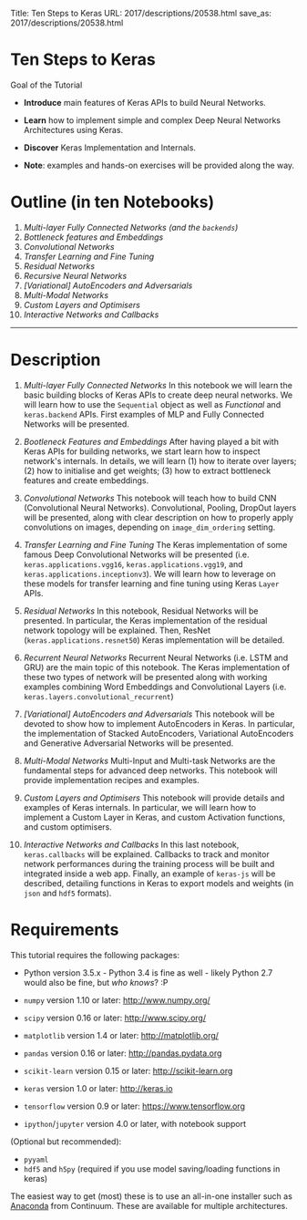 Title: Ten Steps to Keras
URL: 2017/descriptions/20538.html
save_as: 2017/descriptions/20538.html

# Ten Steps to Keras

Goal of the Tutorial

- **Introduce** main features of Keras APIs to build Neural Networks.   
- **Learn** how to implement simple and complex Deep Neural Networks Architectures using Keras.   
- **Discover** Keras Implementation and Internals.

- **Note**: examples and hands-on exercises will be provided along the way.

# Outline (in ten Notebooks)

1. _Multi-layer Fully Connected Networks (and the `backends`)_
2. _Bottleneck features and Embeddings_
3. _Convolutional Networks_
4. _Transfer Learning and Fine Tuning_
5. _Residual Networks_
6. _Recursive Neural Networks_
7. _[Variational] AutoEncoders and Adversarials_
8. _Multi-Modal Networks_
9. _Custom Layers and Optimisers_ 
10. _Interactive Networks and Callbacks_

- - - -
# Description

1. _Multi-layer Fully Connected Networks_
In this notebook we will learn the basic building blocks of Keras APIs to create deep neural networks. We will learn how to use the `Sequential` object as well as _Functional_ and `keras.backend` APIs. First examples of MLP and Fully Connected Networks will be presented.

2. _Bootleneck Features and Embeddings_ 
After having played a bit with Keras APIs for building networks, we start learn how to inspect network's internals. In details, we will learn (1) how to iterate over layers; (2) how to initialise and get weights; (3) how to extract bottleneck features and create embeddings.

3. _Convolutional Networks_
This notebook will teach how to build CNN (Convolutional Neural Networks). Convolutional, Pooling, DropOut layers will be presented, along with clear description on how to properly apply convolutions on images, depending on `image_dim_ordering` setting.

4. _Transfer Learning and Fine Tuning_
The Keras implementation of some famous Deep Convolutional Networks  will be presented (i.e. `keras.applications.vgg16`, `keras.applications.vgg19`, and `keras.applications.inceptionv3`). We will learn how to leverage on these models for transfer learning and fine tuning using Keras `Layer` APIs.

5. _Residual Networks_
In this notebook, Residual Networks will be presented. In particular, the Keras implementation of the residual network topology will be explained. Then, ResNet (`keras.applications.resnet50`)  Keras implementation will be detailed.   

6. _Recurrent Neural Networks_
Recurrent Neural Networks (i.e. LSTM and GRU) are the main topic of this notebook. The Keras implementation of these two types of network will be presented along with working examples combining Word Embeddings and Convolutional Layers (i.e. `keras.layers.convolutional_recurrent`)

7. _[Variational] AutoEncoders and Adversarials_
This notebook will be devoted to show how to implement AutoEncoders in Keras. In particular, the implementation of Stacked AutoEncoders, Variational AutoEncoders and Generative Adversarial Networks will be presented.

8. _Multi-Modal Networks_
Multi-Input and Multi-task Networks are the fundamental steps for advanced deep networks. This notebook will provide implementation recipes and examples. 
 
9. _Custom Layers and Optimisers_
This notebook will provide details and examples of Keras internals. In particular, we will learn how to implement a Custom Layer in Keras, and custom Activation functions, and custom optimisers. 
 
10. _Interactive Networks and Callbacks_ 
In this last notebook, `keras.callbacks` will be explained. Callbacks to track and monitor network performances during the training process will be built and integrated inside a web app. Finally, an example of `keras-js` will be described, detailing functions in Keras to export models and weights (in `json` and `hdf5` formats).

# Requirements
This tutorial requires the following packages:

- Python version 3.5.x
		- Python 3.4 is fine as well
		- likely Python 2.7 would also be fine, but *who knows*? :P
    
- `numpy` version 1.10 or later: http://www.numpy.org/
- `scipy` version 0.16 or later: http://www.scipy.org/
- `matplotlib` version 1.4 or later: http://matplotlib.org/
- `pandas` version 0.16 or later: http://pandas.pydata.org
- `scikit-learn` version 0.15 or later: http://scikit-learn.org
- `keras` version 1.0 or later: http://keras.io
- `tensorflow` version 0.9 or later: https://www.tensorflow.org
- `ipython`/`jupyter` version 4.0 or later, with notebook support

(Optional but recommended):

- `pyyaml`
- `hdf5` and `h5py` (required if you use model saving/loading functions in keras)

The easiest way to get (most) these is to use an all-in-one installer such as [Anaconda](http://www.continuum.io/downloads) from Continuum. These are available for multiple architectures.
